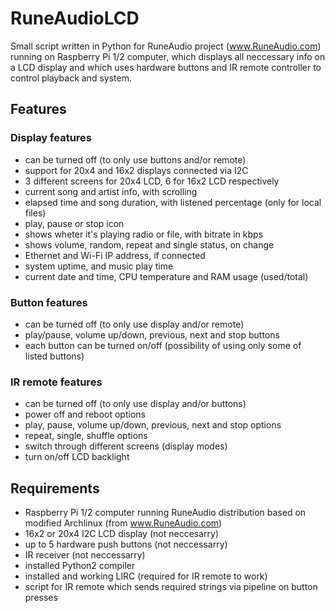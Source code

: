 # RuneAudioLCD
Small script written in Python for RuneAudio project (www.RuneAudio.com) running on Raspberry Pi 1/2 computer, which displays all neccessary info on a LCD display and which uses hardware buttons and IR remote controller to control playback and system.

## Features
### Display features
- can be turned off (to only use buttons and/or remote)
- support for 20x4 and 16x2 displays connected via I2C
- 3 different screens for 20x4 LCD, 6 for 16x2 LCD respectively
- current song and artist info, with scrolling
- elapsed time and song duration, with listened percentage (only for local files)
- play, pause or stop icon
- shows wheter it's playing radio or file, with bitrate in kbps
- shows volume, random, repeat and single status, on change
- Ethernet and Wi-Fi IP address, if connected
- system uptime, and music play time
- current date and time, CPU temperature and RAM usage (used/total)

### Button features
- can be turned off (to only use display and/or remote)
- play/pause, volume up/down, previous, next and stop buttons
- each button can be turned on/off (possibility of using only some of listed buttons)

### IR remote features
- can be turned off (to only use display and/or buttons)
- power off and reboot options
- play, pause, volume up/down, previous, next and stop options
- repeat, single, shuffle options
- switch through different screens (display modes)
- turn on/off LCD backlight

## Requirements
- Raspberry Pi 1/2 computer running RuneAudio distribution based on modified Archlinux (from www.RuneAudio.com)
- 16x2 or 20x4 I2C LCD display (not neccesarry)
- up to 5 hardware push buttons (not neccessarry)
- IR receiver (not neccessarry)
- installed Python2 compiler
- installed and working LIRC (required for IR remote to work)
- script for IR remote which sends required strings via pipeline on button presses
